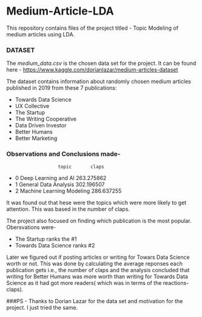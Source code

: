 # Medium-Article-LDA
This repository contains files of the project titled - Topic Modeling of medium articles using LDA.

### DATASET
The *medium_data.csv* is the chosen data set for the project. It can be found here - https://www.kaggle.com/dorianlazar/medium-articles-dataset

The dataset contains information about randomly chosen medium articles published in 2019 from these 7 publications:
- Towards Data Science
- UX Collective
- The Startup
- The Writing Cooperative
- Data Driven Investor
- Better Humans
- Better Marketing

### Observations and Conclusions made- 
                       topic       claps
* 0       Deep Learning and AI  263.275862
* 1      General Data Analysis  302.196507
* 2  Machine Learning Modeling  286.637255

It was found out that hese were the topics which were more likely to get attention. This was based in the number of claps.

The project also focused on finding which publication is the most popular.
Obersvations were-
-  The Startup ranks the #1 
- Towards Data Science ranks #2

Later we figured out if posting articles or writing for Towars Data Science worth or not.
This was done by calculating the average reponses each publication gets i.e., the number of claps and the analysis concluded that writing for
Better Humans was more worth than writing for Towards Data Science as it had got more readers( which was in terms of the reactions- claps).

###PS - Thanks to Dorian Lazar for the data set and motivation for the project. I just tried the same.




